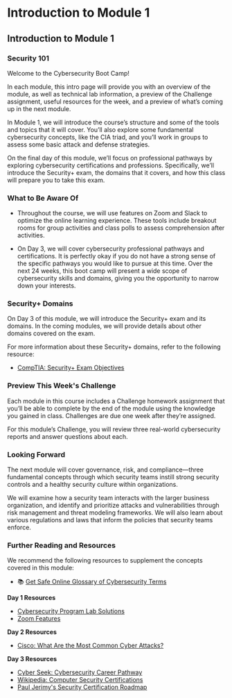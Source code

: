# Introduction to Module 1

## Introduction to Module 1

### Security 101

Welcome to the Cybersecurity Boot Camp! 

In each module, this intro page will provide you with an overview of the module, as well as technical lab information, a preview of the Challenge assignment, useful resources for the week, and a preview of what’s coming up in the next module.

In Module 1, we will introduce the course’s structure and some of the tools and topics that it will cover. You’ll also explore some fundamental cybersecurity concepts, like the CIA triad, and you’ll work in groups to assess some basic attack and defense strategies.

On the final day of this module, we’ll focus on professional pathways by exploring cybersecurity certifications and professions. Specifically, we’ll introduce the Security+ exam, the domains that it covers, and how this class will prepare you to take this exam.

### What to Be Aware Of

* Throughout the course, we will use features on Zoom and Slack to optimize the online learning experience. These tools include breakout rooms for group activities and class polls to assess comprehension after activities.

* On Day 3, we will cover cybersecurity professional pathways and certifications. It is perfectly okay if you do not have a strong sense of the specific pathways you would like to pursue at this time. Over the next 24 weeks, this boot camp will present a wide scope of cybersecurity skills and domains, giving you the opportunity to narrow down your interests.

### Security+ Domains

On Day 3 of this module, we will introduce the Security+ exam and its domains. In the coming modules, we will provide details about other domains covered on the exam. 

For more information about these Security+ domains, refer to the following resource: 
- [CompTIA: Security+ Exam Objectives](https://assets.ctfassets.net/82ripq7fjls2/6TYWUym0Nudqa8nGEnegjG/0f9b974d3b1837fe85ab8e6553f4d623/CompTIA-Security-Plus-SY0-701-Exam-Objectives.pdf)


### Preview This Week's Challenge

Each module in this course includes a Challenge homework assignment that you’ll be able to complete by the end of the module using the knowledge you gained in class. Challenges are due one week after they’re assigned.  

For this module’s Challenge, you will review three real-world cybersecurity reports and answer questions about each. 

### Looking Forward

The next module will cover governance, risk, and compliance&mdash;three fundamental concepts through which security teams instill strong security controls and a healthy security culture within organizations.

We will examine how a security team interacts with the larger business organization, and identify and prioritize attacks and vulnerabilities through risk management and threat modeling frameworks. We will also learn about various regulations and laws that inform the policies that security teams enforce.


### Further Reading and Resources

We recommend the following resources to supplement the concepts covered in this module:

* 📚 [Get Safe Online Glossary of Cybersecurity Terms](https://www.getsafeonline.org/glossary/) 

**Day 1 Resources**

* [Cybersecurity Program Lab Solutions](https://docs.google.com/document/d/1JQBNa1bHrwadHyVK055yTTTTQoT0TgnAVf7oA9eLl3o/edit#) 
* [Zoom Features](https://trilogyed.wistia.com/medias/tpycnx2e34)


**Day 2 Resources**

* [Cisco: What Are the Most Common Cyber Attacks?](https://www.cisco.com/c/en/us/products/security/common-cyberattacks.html) 

**Day 3 Resources**

* [Cyber Seek: Cybersecurity Career Pathway](https://www.cyberseek.org/pathway.html) 
* [Wikipedia: Computer Security Certifications](https://en.wikipedia.org/wiki/List_of_computer_security_certifications) 
* [Paul Jerimy's Security Certification Roadmap](https://pauljerimy.com/security-certification-roadmap/) 

